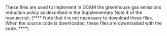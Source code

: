 
These files are used to implement in GCAM the greenhouse gas emissions reduction policy as described in the Supplementary Note 4 of the manuscript. (**** Note that it is not necessary to download these files. When the source code is downloaded, these files are downloaded with the code. ****)
